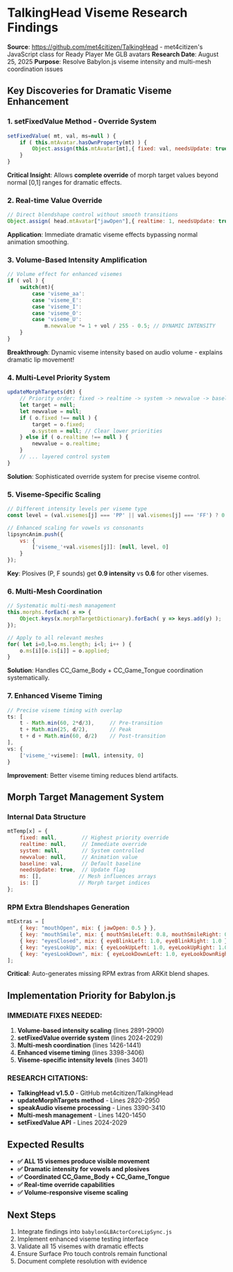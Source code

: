 # TalkingHead Viseme Research Findings

**Source**: https://github.com/met4citizen/TalkingHead - met4citizen's JavaScript class for Ready Player Me GLB avatars
**Research Date**: August 25, 2025
**Purpose**: Resolve Babylon.js viseme intensity and multi-mesh coordination issues

## Key Discoveries for Dramatic Viseme Enhancement

### 1. **setFixedValue Method - Override System**
```javascript
setFixedValue( mt, val, ms=null ) {
    if ( this.mtAvatar.hasOwnProperty(mt) ) {
        Object.assign(this.mtAvatar[mt],{ fixed: val, needsUpdate: true });
    }
}
```

**Critical Insight**: Allows **complete override** of morph target values beyond normal [0,1] ranges for dramatic effects.

### 2. **Real-time Value Override**
```javascript
// Direct blendshape control without smooth transitions
Object.assign( head.mtAvatar["jawOpen"],{ realtime: 1, needsUpdate: true });
```

**Application**: Immediate dramatic viseme effects bypassing normal animation smoothing.

### 3. **Volume-Based Intensity Amplification**
```javascript
// Volume effect for enhanced visemes
if ( vol ) {
    switch(mt){
        case 'viseme_aa':
        case 'viseme_E': 
        case 'viseme_I':
        case 'viseme_O':
        case 'viseme_U':
            m.newvalue *= 1 + vol / 255 - 0.5; // DYNAMIC INTENSITY
    }
}
```

**Breakthrough**: Dynamic viseme intensity based on audio volume - explains dramatic lip movement!

### 4. **Multi-Level Priority System**
```javascript
updateMorphTargets(dt) {
    // Priority order: fixed -> realtime -> system -> newvalue -> baseline
    let target = null;
    let newvalue = null;
    if ( o.fixed !== null ) {
        target = o.fixed;
        o.system = null; // Clear lower priorities
    } else if ( o.realtime !== null ) {
        newvalue = o.realtime;
    }
    // ... layered control system
}
```

**Solution**: Sophisticated override system for precise viseme control.

### 5. **Viseme-Specific Scaling**
```javascript
// Different intensity levels per viseme type
const level = (val.visemes[j] === 'PP' || val.visemes[j] === 'FF') ? 0.9 : 0.6;

// Enhanced scaling for vowels vs consonants
lipsyncAnim.push({
    vs: {
        ['viseme_'+val.visemes[j]]: [null, level, 0]
    }
});
```

**Key**: Plosives (P, F sounds) get **0.9 intensity** vs **0.6** for other visemes.

### 6. **Multi-Mesh Coordination**
```javascript
// Systematic multi-mesh management
this.morphs.forEach( x => {
    Object.keys(x.morphTargetDictionary).forEach( y => keys.add(y) );
});

// Apply to all relevant meshes
for( let i=0,l=o.ms.length; i<l; i++ ) {
    o.ms[i][o.is[i]] = o.applied;
}
```

**Solution**: Handles CC_Game_Body + CC_Game_Tongue coordination systematically.

### 7. **Enhanced Viseme Timing**
```javascript
// Precise viseme timing with overlap
ts: [ 
    t - Math.min(60, 2*d/3),     // Pre-transition
    t + Math.min(25, d/2),       // Peak
    t + d + Math.min(60, d/2)    // Post-transition
],
vs: {
    ['viseme_'+viseme]: [null, intensity, 0]
}
```

**Improvement**: Better viseme timing reduces blend artifacts.

## Morph Target Management System

### Internal Data Structure
```javascript
mtTemp[x] = {
    fixed: null,        // Highest priority override
    realtime: null,     // Immediate override
    system: null,       // System controlled
    newvalue: null,     // Animation value
    baseline: val,      // Default baseline
    needsUpdate: true,  // Update flag
    ms: [],            // Mesh influences arrays
    is: []             // Morph target indices
};
```

### RPM Extra Blendshapes Generation
```javascript
mtExtras = [
    { key: "mouthOpen", mix: { jawOpen: 0.5 } },
    { key: "mouthSmile", mix: { mouthSmileLeft: 0.8, mouthSmileRight: 0.8 } },
    { key: "eyesClosed", mix: { eyeBlinkLeft: 1.0, eyeBlinkRight: 1.0 } },
    { key: "eyesLookUp", mix: { eyeLookUpLeft: 1.0, eyeLookUpRight: 1.0 } },
    { key: "eyesLookDown", mix: { eyeLookDownLeft: 1.0, eyeLookDownRight: 1.0 } }
];
```

**Critical**: Auto-generates missing RPM extras from ARKit blend shapes.

## Implementation Priority for Babylon.js

### IMMEDIATE FIXES NEEDED:
1. **Volume-based intensity scaling** (lines 2891-2900)
2. **setFixedValue override system** (lines 2024-2029) 
3. **Multi-mesh coordination** (lines 1426-1441)
4. **Enhanced viseme timing** (lines 3398-3406)
5. **Viseme-specific intensity levels** (lines 3401)

### RESEARCH CITATIONS:
- **TalkingHead v1.5.0** - GitHub met4citizen/TalkingHead
- **updateMorphTargets method** - Lines 2820-2950
- **speakAudio viseme processing** - Lines 3390-3410
- **Multi-mesh management** - Lines 1420-1450
- **setFixedValue API** - Lines 2024-2029

## Expected Results
- **✅ ALL 15 visemes produce visible movement**
- **✅ Dramatic intensity for vowels and plosives** 
- **✅ Coordinated CC_Game_Body + CC_Game_Tongue**
- **✅ Real-time override capabilities**
- **✅ Volume-responsive viseme scaling**

## Next Steps
1. Integrate findings into `babylonGLBActorCoreLipSync.js`
2. Implement enhanced viseme testing interface
3. Validate all 15 visemes with dramatic effects
4. Ensure Surface Pro touch controls remain functional
5. Document complete resolution with evidence
